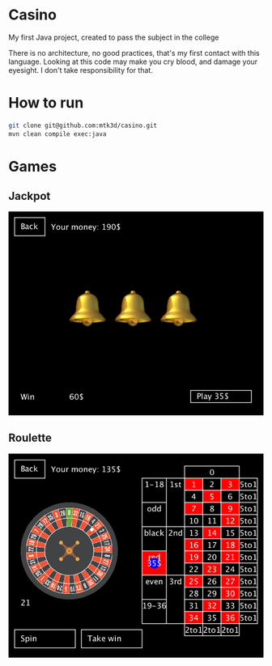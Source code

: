 # Casino
My first Java project, created to pass the subject in the college

There is no architecture, no good practices, that's my first contact with this language.
Looking at this code may make you cry blood, and damage your eyesight. I don't take responsibility for that.

# How to run
```bash
git clone git@github.com:mtk3d/casino.git
mvn clean compile exec:java
```

# Games
## Jackpot
![Jackpot](./images/jackpot.png)
## Roulette
![Roulette](./images/roulette.png)